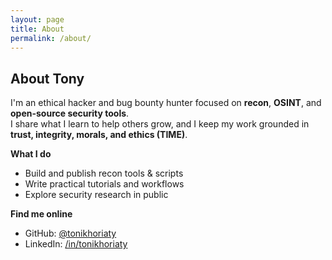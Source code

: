 ```yaml
---
layout: page
title: About
permalink: /about/
---
```


## About Tony

I'm an ethical hacker and bug bounty hunter focused on **recon**, **OSINT**, and **open-source security tools**.  
I share what I learn to help others grow, and I keep my work grounded in **trust, integrity, morals, and ethics (TIME)**.

**What I do**
- Build and publish recon tools & scripts
- Write practical tutorials and workflows
- Explore security research in public

**Find me online**
- GitHub: [@tonikhoriaty](https://github.com/tonykhoriaty)
- LinkedIn: [/in/tonikhoriaty](https://www.linkedin.com/in/tony-khoriaty)
<!-- Add when ready: Patreon: https://patreon.com/ -->
